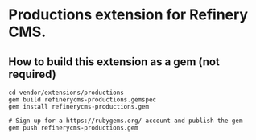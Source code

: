 # Productions extension for Refinery CMS.

## How to build this extension as a gem (not required)

    cd vendor/extensions/productions
    gem build refinerycms-productions.gemspec
    gem install refinerycms-productions.gem

    # Sign up for a https://rubygems.org/ account and publish the gem
    gem push refinerycms-productions.gem
